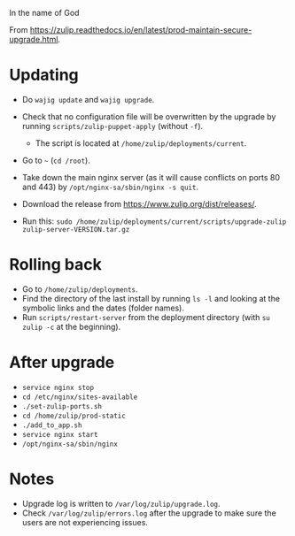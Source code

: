 In the name of God

From <https://zulip.readthedocs.io/en/latest/prod-maintain-secure-upgrade.html>.

# Updating

-  Do `wajig update` and `wajig upgrade`.
-  Check that no configuration file will be overwritten by the upgrade by running `scripts/zulip-puppet-apply` (without `-f`).
   -  The script is located at `/home/zulip/deployments/current`.
-  Go to `~` (`cd /root`).
-  Take down the main nginx server (as it will cause conflicts on ports 80 and 443) by `/opt/nginx-sa/sbin/nginx -s quit`.

-  Download the release from <https://www.zulip.org/dist/releases/>.
-  Run this: `sudo /home/zulip/deployments/current/scripts/upgrade-zulip zulip-server-VERSION.tar.gz`

# Rolling back

-  Go to `/home/zulip/deployments`.
-  Find the directory of the last install by running `ls -l` and looking at the symbolic links and the dates (folder names).
-  Run `scripts/restart-server` from the deployment directory (with `su zulip -c` at the beginning).

# After upgrade

-  `service nginx stop‍`
-  `cd /etc/nginx/sites-available`
-  `./set-zulip-ports.sh`
-  `cd /home/zulip/prod-static`
-  `./add_to_app.sh`
-  `service nginx start`
-  `/opt/nginx-sa/sbin/nginx`
# Notes

-  Upgrade log is written to `/var/log/zulip/upgrade.log`.
-  Check `/var/log/zulip/errors.log` after the upgrade to make sure the users are not experiencing issues.